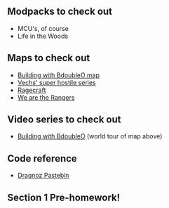 


## Modpacks to check out

* MCU's, of course
* Life in the Woods

## Maps to check out

* [Building with BdoubleO map](http://www.mediafire.com/download/dzcfbhpiz5zo9nt/Bdubs.zip)
* [Vechs' super hostile series](http://superhostile.mindcracklp.com/)
* [Ragecraft](http://www.minecraftforum.net/forums/mapping-and-modding/maps/1537478-ctm-ragecraft-series-by-heliceo)
* [We are the Rangers](http://wearetherangers.com/)

## Video series to check out

* [Building with BdoubleO](https://www.youtube.com/watch?v=hrw4r10A_y4) (world tour of map above)

## Code reference

* [Dragnoz Pastebin](http://pastebin.com/u/dragnoz)

## Section 1 Pre-homework!


